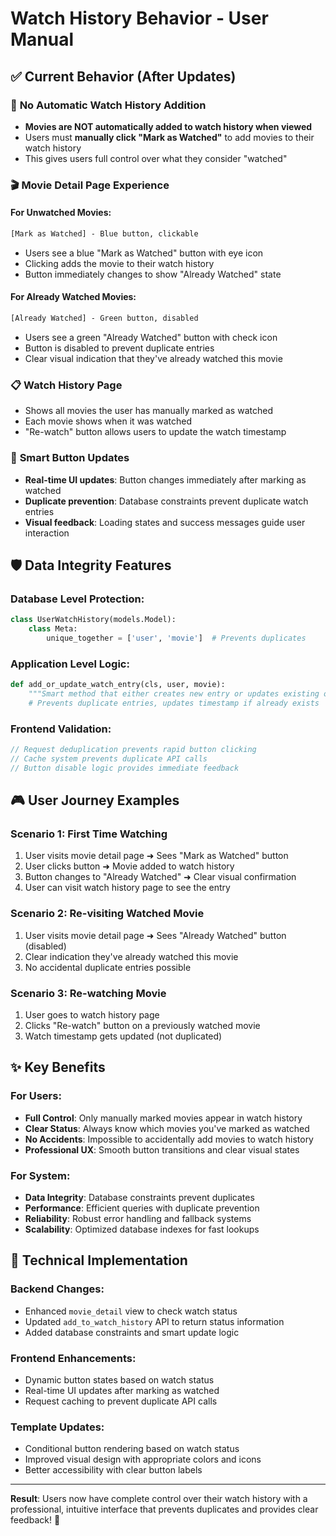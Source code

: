 # Watch History Behavior - User Manual

## ✅ **Current Behavior (After Updates)**

### 🎯 **No Automatic Watch History Addition**
- **Movies are NOT automatically added to watch history when viewed**
- Users must **manually click "Mark as Watched"** to add movies to their watch history
- This gives users full control over what they consider "watched"

### 🎬 **Movie Detail Page Experience**

#### **For Unwatched Movies:**
```html
[Mark as Watched] - Blue button, clickable
```
- Users see a blue "Mark as Watched" button with eye icon
- Clicking adds the movie to their watch history
- Button immediately changes to show "Already Watched" state

#### **For Already Watched Movies:**
```html
[Already Watched] - Green button, disabled
```
- Users see a green "Already Watched" button with check icon  
- Button is disabled to prevent duplicate entries
- Clear visual indication that they've already watched this movie

### 📋 **Watch History Page**
- Shows all movies the user has manually marked as watched
- Each movie shows when it was watched
- "Re-watch" button allows users to update the watch timestamp

### 🔄 **Smart Button Updates**
- **Real-time UI updates**: Button changes immediately after marking as watched
- **Duplicate prevention**: Database constraints prevent duplicate watch entries
- **Visual feedback**: Loading states and success messages guide user interaction

## 🛡️ **Data Integrity Features**

### **Database Level Protection:**
```python
class UserWatchHistory(models.Model):
    class Meta:
        unique_together = ['user', 'movie']  # Prevents duplicates
```

### **Application Level Logic:**
```python
def add_or_update_watch_entry(cls, user, movie):
    """Smart method that either creates new entry or updates existing one"""
    # Prevents duplicate entries, updates timestamp if already exists
```

### **Frontend Validation:**
```javascript
// Request deduplication prevents rapid button clicking
// Cache system prevents duplicate API calls  
// Button disable logic provides immediate feedback
```

## 🎮 **User Journey Examples**

### **Scenario 1: First Time Watching**
1. User visits movie detail page ➜ Sees "Mark as Watched" button
2. User clicks button ➜ Movie added to watch history
3. Button changes to "Already Watched" ➜ Clear visual confirmation
4. User can visit watch history page to see the entry

### **Scenario 2: Re-visiting Watched Movie**
1. User visits movie detail page ➜ Sees "Already Watched" button (disabled)
2. Clear indication they've already watched this movie
3. No accidental duplicate entries possible

### **Scenario 3: Re-watching Movie**
1. User goes to watch history page
2. Clicks "Re-watch" button on a previously watched movie
3. Watch timestamp gets updated (not duplicated)

## ✨ **Key Benefits**

### **For Users:**
- **Full Control**: Only manually marked movies appear in watch history
- **Clear Status**: Always know which movies you've marked as watched
- **No Accidents**: Impossible to accidentally add movies to watch history
- **Professional UX**: Smooth button transitions and clear visual states

### **For System:**
- **Data Integrity**: Database constraints prevent duplicates
- **Performance**: Efficient queries with duplicate prevention
- **Reliability**: Robust error handling and fallback systems
- **Scalability**: Optimized database indexes for fast lookups

## 🔧 **Technical Implementation**

### **Backend Changes:**
- Enhanced `movie_detail` view to check watch status
- Updated `add_to_watch_history` API to return status information
- Added database constraints and smart update logic

### **Frontend Enhancements:**
- Dynamic button states based on watch status
- Real-time UI updates after marking as watched
- Request caching to prevent duplicate API calls

### **Template Updates:**
- Conditional button rendering based on watch status
- Improved visual design with appropriate colors and icons
- Better accessibility with clear button labels

---

**Result**: Users now have complete control over their watch history with a professional, intuitive interface that prevents duplicates and provides clear feedback! 🎉
